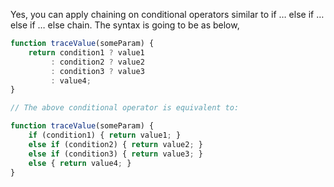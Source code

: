 
  Yes, you can apply chaining on conditional operators similar to if … else if … else if … else chain. The syntax is going to be as below,

  ```javascript
  function traceValue(someParam) {
      return condition1 ? value1
           : condition2 ? value2
           : condition3 ? value3
           : value4;
  }

  // The above conditional operator is equivalent to:

  function traceValue(someParam) {
      if (condition1) { return value1; }
      else if (condition2) { return value2; }
      else if (condition3) { return value3; }
      else { return value4; }
  }
  ```
